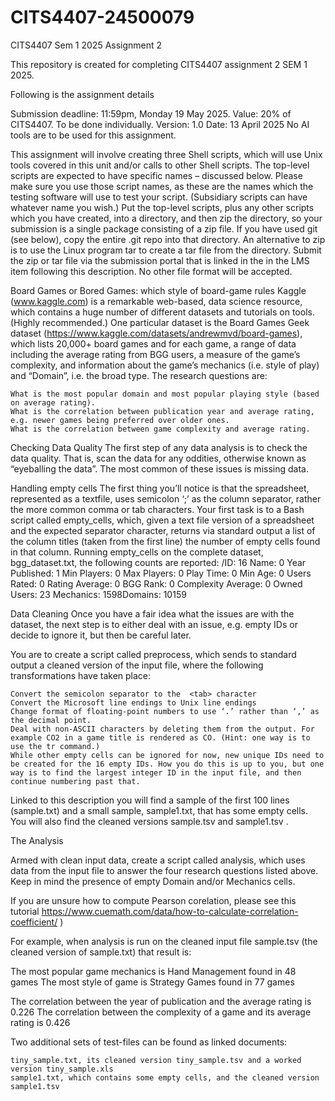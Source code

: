 # CITS4407-24500079
CITS4407 Sem 1 2025 Assignment 2


This repository is created for completing CITS4407 assignment 2 SEM 1 2025. 

Following is the assignment details

 
Submission deadline: 11:59pm, Monday 19 May 2025.
Value: 20% of CITS4407.
To be done individually.
Version: 1.0
Date:  13 April 2025
No AI tools are to be used for this assignment.
  
This assignment will involve creating three Shell scripts, which will use Unix tools covered in this unit and/or calls to other Shell scripts. The top-level scripts are expected to have specific names – discussed below. Please make sure you use those script names, as these are the names which the testing software will use to test your script. (Subsidiary scripts can have whatever name you wish.)
Put the top-level scripts, plus any other scripts which you have created, into a directory, and then zip the directory, so your submission is a single package consisting of a zip file. If you have used git (see below), copy the entire .git repo into that directory. An alternative to zip is to use the Linux program tar to create a tar file from the directory. Submit the zip or tar file via the submission portal that is linked in the in the LMS item following this description.  No other file format will be accepted.
  
Board Games or Bored Games: which style of board-game rules
Kaggle (www.kaggle.com)  is a remarkable web-based, data science resource, which contains a huge number of different datasets and tutorials on tools. (Highly recommended.) One particular dataset is the Board Games Geek dataset (https://www.kaggle.com/datasets/andrewmvd/board-games), which lists 20,000+ board games and for each game, a range of data including the average rating from BGG users, a measure of the game’s complexity, and information about the game’s mechanics (i.e. style of play) and “Domain”, i.e. the broad type. The research questions are:

    What is the most popular domain and most popular playing style (based on average rating).
    What is the correlation between publication year and average rating, e.g. newer games being preferred over older ones.
    What is the correlation between game complexity and average rating.

 
 
Checking Data Quality
The first step of any data analysis is to check the data quality. That is, scan the data for any oddities, otherwise known as “eyeballing the data”.  The most common of these issues is missing data.
 
Handling empty cells
The first thing you’ll notice is that the spreadsheet, represented as a textfile, uses semicolon ‘;’ as the column separator, rather the more common comma or tab characters. Your first task is to a Bash script called empty_cells, which, given a text file version of a spreadsheet and the expected separator character, returns via standard output a list of the column titles (taken from the first line) the number of empty cells found in that column.
Running empty_cells on the complete dataset, bgg_dataset.txt, the following counts are reported:
/ID: 16
Name: 0
Year Published: 1
Min Players: 0
Max Players: 0
Play Time: 0
Min Age: 0
Users Rated: 0
Rating Average: 0
BGG Rank: 0
Complexity Average: 0
Owned Users: 23
Mechanics: 1598Domains: 10159
 
Data Cleaning
Once you have a fair idea what the issues are with the dataset, the next step is to either deal with an issue, e.g. empty IDs or decide to ignore it, but then be careful later.
 
You are to create a script called preprocess, which sends to standard output a cleaned version of the input file, where the following transformations have taken place:

    Convert the semicolon separator to the  <tab> character
    Convert the Microsoft line endings to Unix line endings
    Change format of floating-point numbers to use ‘.’ rather than ‘,’ as the decimal point.
    Deal with non-ASCII characters by deleting them from the output. For example CO2 in a game title is rendered as CO. (Hint: one way is to use the tr command.)
    While other empty cells can be ignored for now, new unique IDs need to be created for the 16 empty IDs. How you do this is up to you, but one way is to find the largest integer ID in the input file, and then continue numbering past that.

 
Linked to this description you will find a sample of the first 100 lines (sample.txt) and a small sample, sample1.txt, that has some empty cells. You will also find the cleaned versions sample.tsv and sample1.tsv .
 
 
The Analysis
 
Armed with clean input data, create a script  called analysis, which uses data from the input file to answer the four research questions listed above. Keep in mind the presence of empty Domain and/or Mechanics cells.
 
If you are unsure how to compute Pearson corelation, please see this tutorial https://www.cuemath.com/data/how-to-calculate-correlation-coefficient/  )
 
For example, when analysis is run on the cleaned input file sample.tsv (the cleaned version of sample.txt) that result is:
 
The most popular game mechanics is Hand Management found in 48 games
The most style of game is Strategy Games found in 77 games
 
The correlation between the year of publication and the average rating is 0.226
The correlation between the complexity of a game and its average rating is 0.426
 
 
Two additional sets of test-files can be found as linked documents:

    tiny_sample.txt, its cleaned version tiny_sample.tsv and a worked version tiny_sample.xls
    sample1.txt, which contains some empty cells, and the cleaned version  sample1.tsv
